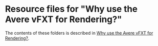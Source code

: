 # Resource files for "Why use the Avere vFXT for Rendering?"

The contents of these folders is described in [Why use the Avere vFXT for Rendering?](../../docs/why_avere_for_rendering.md).